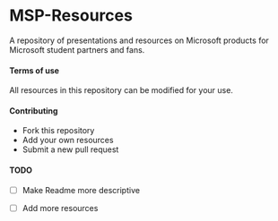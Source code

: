 # MSP-Resources
A repository of presentations and resources on Microsoft products for Microsoft student partners and fans.

#### Terms of use
All resources in this repository can be modified for your use.

#### Contributing
* Fork this repository
* Add your own resources
* Submit a new pull request

#### TODO

- [ ] Make Readme more descriptive
- [ ] Add more resources

